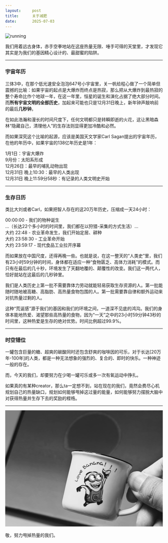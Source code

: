```yaml
---
layout:     post
title:      关于减肥
date:       2025-07-03
---
```

![running](/images/202507/running.png)

我们用着远古身体，赤手空拳地站在这座热量无限、唾手可得的天堂里，才发现它其实是为我们的基因精心设计的、最甜蜜的陷阱。

---

### 宇宙年历

三体3中，在那个低光速安全泡泡647号小宇宙里，关一帆给程心做了一个简单但震撼的比喻：如果宇宙的起点是大爆炸而终点是热寂，那么把从大爆炸到最热寂的整个寿命比作个地球一年，在这一年里，恒星的诞生和演化占据了绝大部分时间。而**所有宇宙文明的全部历史**，加起来可能也只是12月31日晚上，新年钟声敲响前的最后**几秒钟**。

在如此浩瀚和漫长的时间尺度下，任何文明都只是转瞬即逝的火花，这让黑暗森林“隐藏自己，清理他人”的生存法则显得更加冷酷和必然。


而如果深究这个比喻的起源，应该是美国天文学家Carl Sagan提出的宇宙年历，在他的年历中，如果宇宙的138亿年历史是1年：

1月1日：宇宙大爆炸  
9月份：太阳系形成  
12月26日：最早的哺乳动物出现  
12月31日 晚上10:30：最早的人类出现  
12月31日 晚上11:59分58秒：有记录的人类文明史开始 



---
### 生存日历

类比大刘或者Carl，如果把智人存在的这20万年历史，压缩成一天24小时：

00:00:00 - 我们的物种诞生  
...（长达22个多小时的时间里，我们都在以狩猎-采集的方式生活）...  
大约 22:48 - 农业革命发生，我们开始定居、耕种  
大约 23:58:30 - 工业革命开始  
大约 23:59:17 - 现代食品工业拉开序幕  

而如果放在中国尺度，还得再晚一些。也就是说，在这一整天的“人类史”里，我们有23小时59分钟的时间，身体都在适应一种“食物匮乏、高体力消耗”的模式。而只有在最后的几十秒，环境发生了天翻地覆的、颠覆性的改变。我们这一两代人，恰好就站在这最后的几秒钟里。  

我们是人类历史上第一批不需要靠体力劳动就能轻易获取生存资源的人。第一批能随时随地被高糖、高脂肪、高热量食物包围的人。第一批需要靠自律和额外运动来对抗热量过剩的人。

这种“荒诞感”源于我们的基因和我们的环境之间，一道深不见底的鸿沟。我们的身体本能地热爱、渴望那些高热量的食物，因为“一天”之中的23小时59分钟43秒的时间里，这种热爱是生存的绝对优势。时间比例超过99.9%。

---

### 时空错位

一罐包含巨量的糖、超爽的碳酸同时还包含舒爽的咖啡因的可乐，对于长达[20万年-100年]的人类，都是一种无法想象的强烈的、复合的、即时的快乐。一种神迹一般的存在。

而，今天的我们，却要努力在少喝一罐可乐或多一次有氧运动中挣扎。

如果真的有某种creator，那么ta一定想不到，站在现在的我们，竟然会费尽心机规划自己的热量缺口，规划如何能够甩掉这过量的能量，如何能够努力摆脱大脑中对获得热量并生存下去的奖励的桎梏。

---

![drinking](/images/202507/drinking.png)

敬，努力甩掉热量的我们。